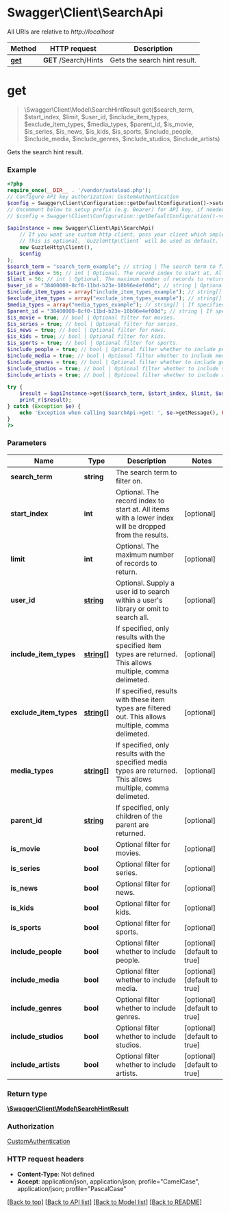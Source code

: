 # Swagger\Client\SearchApi

All URIs are relative to *http://localhost*

Method | HTTP request | Description
------------- | ------------- | -------------
[**get**](SearchApi.md#get) | **GET** /Search/Hints | Gets the search hint result.

# **get**
> \Swagger\Client\Model\SearchHintResult get($search_term, $start_index, $limit, $user_id, $include_item_types, $exclude_item_types, $media_types, $parent_id, $is_movie, $is_series, $is_news, $is_kids, $is_sports, $include_people, $include_media, $include_genres, $include_studios, $include_artists)

Gets the search hint result.

### Example
```php
<?php
require_once(__DIR__ . '/vendor/autoload.php');
// Configure API key authorization: CustomAuthentication
$config = Swagger\Client\Configuration::getDefaultConfiguration()->setApiKey('X-Emby-Authorization', 'YOUR_API_KEY');
// Uncomment below to setup prefix (e.g. Bearer) for API key, if needed
// $config = Swagger\Client\Configuration::getDefaultConfiguration()->setApiKeyPrefix('X-Emby-Authorization', 'Bearer');

$apiInstance = new Swagger\Client\Api\SearchApi(
    // If you want use custom http client, pass your client which implements `GuzzleHttp\ClientInterface`.
    // This is optional, `GuzzleHttp\Client` will be used as default.
    new GuzzleHttp\Client(),
    $config
);
$search_term = "search_term_example"; // string | The search term to filter on.
$start_index = 56; // int | Optional. The record index to start at. All items with a lower index will be dropped from the results.
$limit = 56; // int | Optional. The maximum number of records to return.
$user_id = "38400000-8cf0-11bd-b23e-10b96e4ef00d"; // string | Optional. Supply a user id to search within a user's library or omit to search all.
$include_item_types = array("include_item_types_example"); // string[] | If specified, only results with the specified item types are returned. This allows multiple, comma delimeted.
$exclude_item_types = array("exclude_item_types_example"); // string[] | If specified, results with these item types are filtered out. This allows multiple, comma delimeted.
$media_types = array("media_types_example"); // string[] | If specified, only results with the specified media types are returned. This allows multiple, comma delimeted.
$parent_id = "38400000-8cf0-11bd-b23e-10b96e4ef00d"; // string | If specified, only children of the parent are returned.
$is_movie = true; // bool | Optional filter for movies.
$is_series = true; // bool | Optional filter for series.
$is_news = true; // bool | Optional filter for news.
$is_kids = true; // bool | Optional filter for kids.
$is_sports = true; // bool | Optional filter for sports.
$include_people = true; // bool | Optional filter whether to include people.
$include_media = true; // bool | Optional filter whether to include media.
$include_genres = true; // bool | Optional filter whether to include genres.
$include_studios = true; // bool | Optional filter whether to include studios.
$include_artists = true; // bool | Optional filter whether to include artists.

try {
    $result = $apiInstance->get($search_term, $start_index, $limit, $user_id, $include_item_types, $exclude_item_types, $media_types, $parent_id, $is_movie, $is_series, $is_news, $is_kids, $is_sports, $include_people, $include_media, $include_genres, $include_studios, $include_artists);
    print_r($result);
} catch (Exception $e) {
    echo 'Exception when calling SearchApi->get: ', $e->getMessage(), PHP_EOL;
}
?>
```

### Parameters

Name | Type | Description  | Notes
------------- | ------------- | ------------- | -------------
 **search_term** | **string**| The search term to filter on. |
 **start_index** | **int**| Optional. The record index to start at. All items with a lower index will be dropped from the results. | [optional]
 **limit** | **int**| Optional. The maximum number of records to return. | [optional]
 **user_id** | [**string**](../Model/.md)| Optional. Supply a user id to search within a user&#x27;s library or omit to search all. | [optional]
 **include_item_types** | [**string[]**](../Model/string.md)| If specified, only results with the specified item types are returned. This allows multiple, comma delimeted. | [optional]
 **exclude_item_types** | [**string[]**](../Model/string.md)| If specified, results with these item types are filtered out. This allows multiple, comma delimeted. | [optional]
 **media_types** | [**string[]**](../Model/string.md)| If specified, only results with the specified media types are returned. This allows multiple, comma delimeted. | [optional]
 **parent_id** | [**string**](../Model/.md)| If specified, only children of the parent are returned. | [optional]
 **is_movie** | **bool**| Optional filter for movies. | [optional]
 **is_series** | **bool**| Optional filter for series. | [optional]
 **is_news** | **bool**| Optional filter for news. | [optional]
 **is_kids** | **bool**| Optional filter for kids. | [optional]
 **is_sports** | **bool**| Optional filter for sports. | [optional]
 **include_people** | **bool**| Optional filter whether to include people. | [optional] [default to true]
 **include_media** | **bool**| Optional filter whether to include media. | [optional] [default to true]
 **include_genres** | **bool**| Optional filter whether to include genres. | [optional] [default to true]
 **include_studios** | **bool**| Optional filter whether to include studios. | [optional] [default to true]
 **include_artists** | **bool**| Optional filter whether to include artists. | [optional] [default to true]

### Return type

[**\Swagger\Client\Model\SearchHintResult**](../Model/SearchHintResult.md)

### Authorization

[CustomAuthentication](../../README.md#CustomAuthentication)

### HTTP request headers

 - **Content-Type**: Not defined
 - **Accept**: application/json, application/json; profile=\"CamelCase\", application/json; profile=\"PascalCase\"

[[Back to top]](#) [[Back to API list]](../../README.md#documentation-for-api-endpoints) [[Back to Model list]](../../README.md#documentation-for-models) [[Back to README]](../../README.md)

